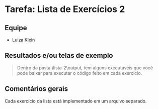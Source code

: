 # Tarefa: Lista de Exercícios 2

## Equipe
- Luiza Klein

## Resultados e/ou telas de exemplo

> Dentro da pasta \lista-2\output, tem alguns executáveis que você pode baixar para executar o código feito em cada exercicio.

## Comentários gerais

Cada exercício da lista está implementado em um arquivo separado.
